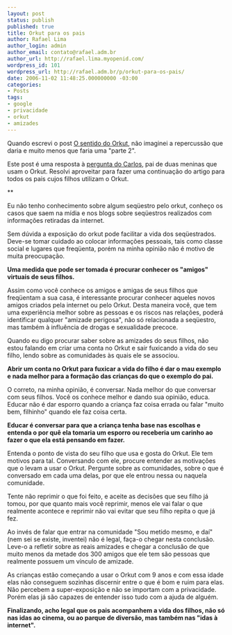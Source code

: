 ```yaml
---
layout: post
status: publish
published: true
title: Orkut para os pais
author: Rafael Lima
author_login: admin
author_email: contato@rafael.adm.br
author_url: http://rafael.lima.myopenid.com/
wordpress_id: 101
wordpress_url: http://rafael.adm.br/p/orkut-para-os-pais/
date: 2006-11-02 11:48:25.000000000 -03:00
categories:
- Posts
tags:
- google
- privacidade
- orkut
- amizades
---
```

Quando escrevi o post <a href="http://rafael.adm.br/p/o-sentido-do-orkut">O sentido do Orkut</a>, n&atilde;o imaginei a repercuss&atilde;o que daria e muito menos que faria uma "parte 2".

Este post &eacute; uma resposta &agrave; <a href="http://rafael.adm.br/p/o-sentido-do-orkut#comments">pergunta do Carlos</a>, pai de duas meninas que usam o Orkut. Resolvi aproveitar para fazer uma continua&ccedil;&atilde;o do artigo para todos os pais cujos filhos utilizam o Orkut.

**

Eu n&atilde;o tenho conhecimento sobre algum seq&uuml;estro pelo orkut, conhe&ccedil;o os casos que saem na m&iacute;dia e nos blogs sobre seq&uuml;estros realizados com informa&ccedil;&otilde;es retiradas da internet.

Sem d&uacute;vida a exposi&ccedil;&atilde;o do orkut pode facilitar a vida dos seq&uuml;estrados. Deve-se tomar cuidado ao colocar informa&ccedil;&otilde;es pessoais, tais como classe social e lugares que freq&uuml;enta, por&eacute;m na minha opini&atilde;o n&atilde;o &eacute; motivo de muita preocupa&ccedil;&atilde;o.

<strong>Uma medida que pode ser tomada &eacute; procurar conhecer os "amigos" virtuais de seus filhos. </strong>

Assim como voc&ecirc; conhece os amigos e amigas de seus filhos que freq&uuml;entam a sua casa, &eacute; interessante procurar conhecer aqueles novos amigos criados pela internet ou pelo Orkut. Desta maneira voc&ecirc;, que tem uma experi&ecirc;ncia melhor sobre as pessoas e os riscos nas rela&ccedil;&otilde;es, poder&aacute; identificar qualquer "amizade perigosa", n&atilde;o s&oacute; relacionada a seq&uuml;estro, mas tamb&eacute;m &agrave; influ&ecirc;ncia de drogas e sexualidade precoce.

Quando eu digo procurar saber sobre as amizades do seus filhos, n&atilde;o estou falando em criar uma conta no Orkut e sair fuxicando a vida do seu filho, lendo sobre as comunidades &agrave;s quais ele se associou.

<strong>Abrir um conta no Orkut para fuxicar a vida do filho &eacute; dar o mau exemplo e nada melhor para a forma&ccedil;&atilde;o das crian&ccedil;as do que o exemplo do pai.
</strong>

O correto, na minha opini&atilde;o, &eacute; conversar. Nada melhor do que conversar com seus filhos. Voc&ecirc; os conhece melhor e dando sua opini&atilde;o, educa. Educar n&atilde;o &eacute; dar esporro quando a crian&ccedil;a faz coisa errada ou falar "muito bem, filhinho" quando ele faz coisa certa.

<strong>Educar &eacute; conversar para que a crian&ccedil;a tenha base nas escolhas e entenda o por qu&ecirc; ela tomaria um esporro ou receberia um carinho ao fazer o que ela est&aacute; pensando em fazer.</strong>

Entenda o ponto de vista do seu filho que usa e gosta do Orkut. Ele tem motivos para tal. Conversando com ele, procure entender as motiva&ccedil;&otilde;es que o levam a usar o Orkut. Pergunte sobre as comunidades, sobre o que &eacute; conversado em cada uma delas, por que ele entrou nessa ou naquela comunidade.

Tente n&atilde;o reprimir o que foi feito, e aceite as decis&otilde;es que seu filho j&aacute; tomou, por que quanto mais voc&ecirc; reprimir, menos ele vai falar o que realmente acontece e reprimir n&atilde;o vai evitar que seu filho repita o que j&aacute; fez.

Ao inv&eacute;s de falar que entrar na comunidade "Sou metido mesmo, e da&iacute;" (nem sei se existe, inventei) n&atilde;o &eacute; legal, fa&ccedil;a-o chegar nesta conclus&atilde;o. Leve-o a refletir sobre as reais amizades e chegar a conclus&atilde;o de que muito menos da metade dos 300 amigos que ele tem s&atilde;o pessoas que realmente possuem um v&iacute;nculo de amizade.

As crian&ccedil;as est&atilde;o come&ccedil;ando a usar o Orkut com 9 anos e com essa idade elas n&atilde;o conseguem sozinhas discernir entre o que &eacute; bom e ruim para elas. N&atilde;o percebem a super-exposi&ccedil;&atilde;o e n&atilde;o se importam com a privacidade. Por&eacute;m elas j&aacute; s&atilde;o capazes de entender isso tudo com a ajuda de algu&eacute;m.

<strong>Finalizando, acho legal que os pais acompanhem a vida dos filhos, n&atilde;o s&oacute; nas idas ao cinema, ou ao parque de divers&atilde;o, mas tamb&eacute;m nas "idas &agrave; internet".</strong>

